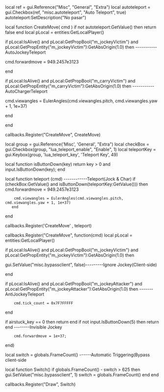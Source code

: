 local ref = gui.Reference("Misc", "General", "Extra")
local autoteleport = gui.Checkbox(ref, "misc.autoteleport", "Auto Teleport", true)
autoteleport:SetDescription("No pasar")

local function CreateMove( cmd )
if not autoteleport:GetValue() then return false end
local pLocal = entities:GetLocalPlayer()


if pLocal:IsAlive() and pLocal:GetPropBool("m_jockeyVictim") and pLocal:GetPropEntity("m_jockeyVictim"):GetAbsOrigin(1.0) then -----------AutoJockeyTeleport

  cmd.forwardmove = 949.2457e3123
  

  
end

if pLocal:IsAlive() and pLocal:GetPropBool("m_carryVictim") and pLocal:GetPropEntity("m_carryVictim"):GetAbsOrigin(1.0) then
 -----------AutoChargerTeleport
 
  cmd.viewangles = EulerAngles(cmd.viewangles.pitch, cmd.viewangles.yaw + 1, 1e+37)


end


end

callbacks.Register("CreateMove", CreateMove)

  
local group = gui.Reference('Misc', 'General', "Extra")
local checkBox = gui.Checkbox(group, "lua_teleport_enable", "Enable", 1)
local teleportKey = gui.Keybox(group, 'lua_teleport_key', 'Teleport Key', 49)


local function isButtonDown(key)
    return key > 0 and input.IsButtonDown(key);
end

local function teleport (cmd)
 ------------Teleport(Jock & Char)
    if (checkBox:GetValue() and isButtonDown(teleportKey:GetValue()))  then
        cmd.forwardmove = 949.2457e3123 
      
        cmd.viewangles = EulerAngles(cmd.viewangles.pitch, cmd.viewangles.yaw + 1, 1e+37)
       end             
end

callbacks.Register('CreateMove' , teleport)

callbacks.Register("CreateMove", function(cmd)
local pLocal = entities:GetLocalPlayer()

if pLocal:IsAlive() and pLocal:GetPropBool("m_jockeyVictim") and pLocal:GetPropEntity("m_jockeyVictim"):GetAbsOrigin(1.0) then

 gui.SetValue("misc.bypassclient", false)---------Ignore Jockey(Client-side)
 
end

if pLocal:IsAlive() and pLocal:GetPropBool("m_jockeyAttacker") and pLocal:GetPropEntity("m_jockeyAttacker"):GetAbsOrigin(1.0) then -------AntiJockeyTeleport

        cmd.tick_count = 0x7F7FFFFF

end

if airstuck_key == 0 then return end
if not input.IsButtonDown(5) then return end --------Invisible Jockey

        cmd.forwardmove = 1e+37;

end)

local switch  = globals.FrameCount() ------Automatic Triggering(Bypass client-side

local function Switch()
   if globals.FrameCount() - switch > 625 then
       gui.SetValue("misc.bypassclient", 1)
       switch = globals.FrameCount()
   end
end

callbacks.Register("Draw", Switch) 
